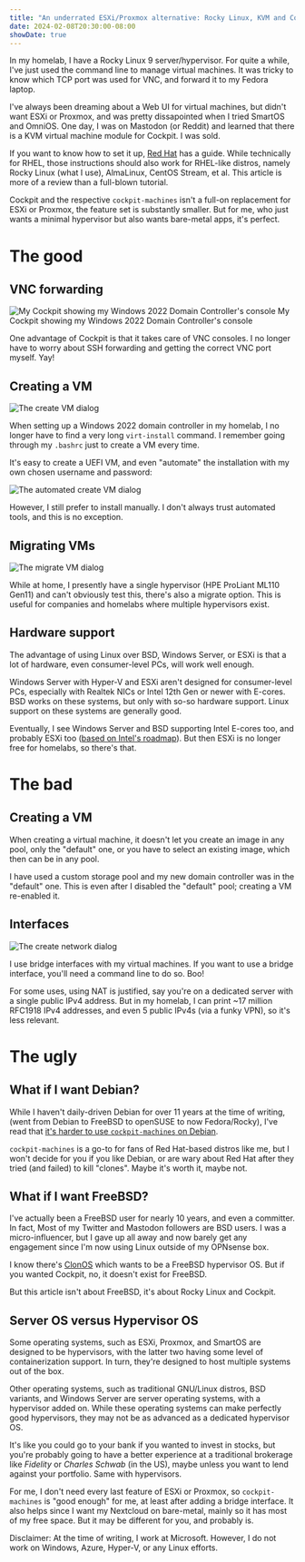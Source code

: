```yaml
---
title: "An underrated ESXi/Proxmox alternative: Rocky Linux, KVM and Cockpit"
date: 2024-02-08T20:30:00-08:00
showDate: true
---
```


In my homelab, I have a Rocky Linux 9 server/hypervisor. For quite a while,
I've just used the command line to manage virtual machines. It was tricky to
know which TCP port was used for VNC, and forward it to my Fedora laptop.

I've always been dreaming about a Web UI for virtual machines, but didn't want
ESXi or Proxmox, and was pretty dissapointed when I tried SmartOS and OmniOS.
One day, I was on Mastodon (or Reddit) and learned that there is a KVM virtual
machine module for Cockpit. I was sold.

If you want to know how to set it up,
[Red Hat](https://www.redhat.com/sysadmin/manage-virtual-machines-cockpit) has
a guide. While technically for RHEL, those instructions should also work for
RHEL-like distros, namely Rocky Linux (what I use), AlmaLinux, CentOS Stream,
et al. This article is more of a review than a full-blown tutorial.

Cockpit and the respective `cockpit-machines` isn't a full-on replacement for
ESXi or Proxmox, the feature set is substantly smaller. But for me, who just
wants a minimal hypervisor but also wants bare-metal apps, it's perfect.

# The good

## VNC forwarding

![My Cockpit showing my Windows 2022 Domain Controller's console](/images/vm-pane.png)
My Cockpit showing my Windows 2022 Domain Controller's console

One advantage of Cockpit is that it takes care of VNC consoles. I no longer
have to worry about SSH forwarding and getting the correct VNC port myself.
Yay!

## Creating a VM

![The create VM dialog](/images/create-vm.png)

When setting up a Windows 2022 domain controller in my homelab, I no longer
have to find a very long `virt-install` command. I remember going through my
`.bashrc` just to create a VM every time.

It's easy to create a UEFI VM, and even "automate" the installation with my
own chosen username and password:

![The automated create VM dialog](/images/automate-vm.png)

However, I still prefer to install manually. I don't always trust automated
tools, and this is no exception.

## Migrating VMs

![The migrate VM dialog](/images/move-vm.png)

While at home, I presently have a single hypervisor (HPE ProLiant ML110 Gen11)
and can't obviously test this, there's also a migrate option. This is useful
for companies and homelabs where multiple hypervisors exist.

## Hardware support

The advantage of using Linux over BSD, Windows Server, or ESXi is that a lot
of hardware, even consumer-level PCs, will work well enough.

Windows Server with Hyper-V and ESXi aren't designed for consumer-level PCs,
especially with Realtek NICs or Intel 12th Gen or newer with E-cores. BSD works
on these systems, but only with so-so hardware support. Linux support on these
systems are generally good.

Eventually, I see Windows Server and BSD supporting Intel E-cores too, and
probably ESXi too
([based on Intel's roadmap](https://www.tomshardware.com/news/intel-unveils-new-xeon-roadmap-brings-e-cores-to-the-data-center)).
But then ESXi is no longer free for homelabs, so there's that.

# The bad

## Creating a VM

When creating a virtual machine, it doesn't let you create an image in any
pool, only the "default" one, or you have to select an existing image, which
then can be in any pool.

I have used a custom storage pool and my new domain controller was in the
"default" one. This is even after I disabled the "default" pool; creating a
VM re-enabled it.

## Interfaces

![The create network dialog](/images/create-vm.png)

I use bridge interfaces with my virtual machines. If you want to use a bridge
interface, you'll need a command line to do so. Boo!

For some uses, using NAT is justified, say you're on a dedicated server with
a single public IPv4 address. But in my homelab, I can print ~17 million
RFC1918 IPv4 addresses, and even 5 public IPv4s (via a funky VPN), so it's
less relevant.

# The ugly

## What if I want Debian?

While I haven't daily-driven Debian for over 11 years at the time of writing,
(went from Debian to FreeBSD to openSUSE to now Fedora/Rocky), I've read that
[it's harder to use `cockpit-machines` on Debian](https://www.reddit.com/r/homelab/comments/16gvv2b/comment/k0afqg2/).

`cockpit-machines` is a go-to for fans of Red Hat-based distros like me, but
I won't decide for you if you like Debian, or are wary about Red Hat after they
tried (and failed) to kill "clones". Maybe it's worth it, maybe not.

## What if I want FreeBSD?

I've actually been a FreeBSD user for nearly 10 years, and even a committer.
In fact, Most of my Twitter and Mastodon followers are BSD users. I was a
micro-influencer, but I gave up all away and now barely get any engagement
since I'm now using Linux outside of my OPNsense box.

I know there's [ClonOS](https://clonos.convectix.com/) which wants to be a
FreeBSD hypervisor OS. But if you wanted Cockpit, no, it doesn't exist for
FreeBSD.

But this article isn't about FreeBSD, it's about Rocky Linux and Cockpit.

## Server OS versus Hypervisor OS

Some operating systems, such as ESXi, Proxmox, and SmartOS are designed to be
hypervisors, with the latter two having some level of containerization support.
In turn, they're designed to host multiple systems out of the box.

Other operating systems, such as traditional GNU/Linux distros, BSD variants,
and Windows Server are server operating systems, with a hypervisor added on.
While these operating systems can make perfectly good hypervisors, they may not
be as advanced as a dedicated hypervisor OS.

It's like you could go to your bank if you wanted to invest in stocks, but
you're probably going to have a better experience at a traditional brokerage
like *Fidelity* or *Charles Schwab* (in the US), maybe unless you want to lend
against your portfolio. Same with hypervisors.

For me, I don't need every last feature of ESXi or Proxmox, so
`cockpit-machines` is "good enough" for me, at least after adding a bridge
interface. It also helps since I want my Nextcloud on bare-metal, mainly so it
has most of my free space. But it may be different for you, and probably is.

Disclaimer: At the time of writing, I work at Microsoft. However, I do not work
on Windows, Azure, Hyper-V, or any Linux efforts.
